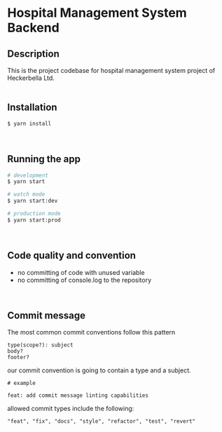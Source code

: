 # **Hospital Management System Backend**

## **Description**

This is the project codebase for hospital management system project of Heckerbella Ltd.  
<br>

## **Installation**

```bash
$ yarn install
```

<br>

## **Running the app**

```bash
# development
$ yarn start

# watch mode
$ yarn start:dev

# production mode
$ yarn start:prod
```

<!-- ## Test

```bash
# unit tests
$ npm run test

# e2e tests
$ npm run test:e2e

# test coverage
$ npm run test:cov
``` -->
<br>

## **Code quality and convention**

- no committing of code with unused variable
- no committing of console.log to the repository

<br>

## **Commit message**

The most common commit conventions follow this pattern

```
type(scope?): subject
body?
footer?
```

our commit convention is going to contain a type and a subject.

```
# example

feat: add commit message linting capabilities
```

allowed commit types include the following:

    "feat", "fix", "docs", "style", "refactor", "test", "revert"
